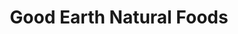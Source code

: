 ---
title: "Good Earth Natural Foods"
url: /spanish-fork/good-earth-natural-foods/
shop: Bioladen
---